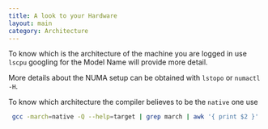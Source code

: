 ```yaml
---
title: A look to your Hardware
layout: main
category: Architecture
---
```


To know which is the architecture of the machine you are logged in use
`lscpu`
googling for the Model Name will provide more detail.

More details about the NUMA setup can be obtained with `lstopo` or `numactl -H`.

To know which architecture the compiler believes to be the ``native`` one use
```bash
 gcc -march=native -Q --help=target | grep march | awk '{ print $2 }'
```

